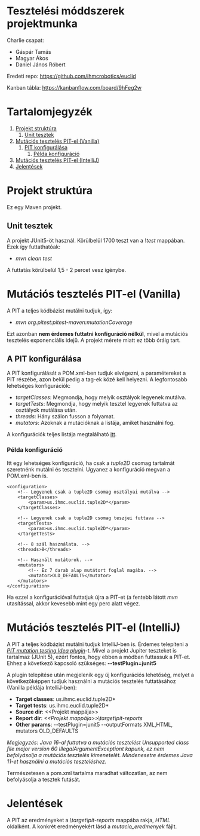 # Tesztelési móddszerek projektmunka

Charlie csapat:
 - Gáspár Tamás
 - Magyar Ákos 
 - Daniel János Róbert
 
Eredeti repo:
https://github.com/ihmcrobotics/euclid

Kanban tábla:
https://kanbanflow.com/board/9hFeg2w


# Tartalomjegyzék
1. [Projekt struktúra](#introduction)
   1. [Unit tesztek](#utests)
2. [Mutációs tesztelés PIT-el (Vanilla)](#pit-v)
   1. [PIT konfigurálása](#pit-config)
      1. [Példa konfiguráció](#pit-config-ex)
3. [Mutációs tesztelés PIT-el (IntelliJ)](#pit-j)
4. [Jelentések](#jelentes)

# Projekt struktúra <a name="introduction"></a>

Ez egy Maven projekt.

## Unit tesztek <a name="utests"></a>

A projekt JUnit5-öt használ. Körülbelül 1700 teszt van a 
*\test* mappában. Ezek így futtathatóak:

 - *mvn clean test*
 
A futtatás körülbelül 1,5 - 2 percet vesz igénybe.

# Mutációs tesztelés PIT-el (Vanilla) <a name="pit-v"></a>

A PIT a teljes kódbázist mutálni tudjuk, így: 

 - *mvn org.pitest:pitest-maven:mutationCoverage*
 
Ezt azonban **nem érdemes futtatni konfiguráció nélkül**, mivel a mutációs tesztelés 
exponenciális idejű. A projekt mérete miatt ez több óráig tart.

## A PIT konfigurálása <a name="pit-config"></a>

A PIT konfigurálását a POM.xml-ben tudjuk elvégezni, a paramétereket 
a PIT *<plugin>* részébe, azon belül pedig a *<configuration>* tag-ek közé kell helyezni. 
A legfontosabb lehetséges konfigurációk:

 - *targetClasses*: Megmondja, hogy melyik osztályok legyenek mutálva.
 - *targetTests*: Megmondja, hogy melyik tesztel legyenek futtatva az osztályok mutálása után.
 - *threads*: Hány szálon fusson a folyamat.
 - *mutators*: Azoknak a mutációknak a listája, amiket használni fog.
 
A konfigurációk teljes listája megtalálható [itt](http://pitest.org/quickstart/maven/).

### Példa konfiguráció<a name="pit-config-ex"></a>

Itt egy lehetséges konfiguráció, ha csak a *tuple2D* csomag tartalmát 
szeretnénk mutálni és tesztelni. Ugyanez a konfiguráció megvan a POM.xml-ben is.

```
<configuration>
	<!-- Legyenek csak a tuple2D csomag osztályai mutálva --> 
	<targetClasses>
		<param>us.ihmc.euclid.tuple2D*</param>
	</targetClasses>
	
	<!-- Legyenek csak a tuple2D csomag teszjei futtava -->
	<targetTests>
		<param>us.ihmc.euclid.tuple2D*</param>
	</targetTests>
	
	<!-- 8 szál használata. -->
	<threads>8</threads>
	
	<!-- Használt mutátorok. -->
	<mutators>
		<!-- Ez 7 darab alap mutátort foglal magába. -->
		<mutator>OLD_DEFAULTS</mutator>
	</mutators>
</configuration>
```

Ha ezzel a konfigurációval futtatjuk újra a PIT-et (a fentebb látott 
*mvn* utasítással, akkor kevesebb mint egy perc alatt végez.

# Mutációs tesztelés PIT-el (IntelliJ) <a name="pit-j"></a>

A PIT a teljes kódbázist mutálni tudjuk IntelliJ-ben is. Érdemes telepíteni a [*PIT mutation testing Idea plugin*](https://plugins.jetbrains.com/plugin/7119-pit-mutation-testing-idea-plugin)-t. Mivel a projekt Jupiter teszteket is tartalmaz (JUnit 5), ezért fontos, hogy ebben a módban futtassuk a PIT-et. Ehhez a következő kapcsoló szükséges: **--testPlugin=junit5**

A plugin telepítése után megjelenik egy új konfigurációs lehetőség, melyet a következőképpen tudjuk használni a mutációs tesztelés futtatásához (Vanilla példája IntelliJ-ben):

- **Target classes**: us.ihmc.euclid.tuple2D*
- **Target tests**: us.ihmc.euclid.tuple2D*
- **Source dir**: <<Projekt mappája>>
- **Report dir**: *<<Projekt mappája>>\target\pit-reports*
- **Other params**: --testPlugin=junit5 --outputFormats XML,HTML, mutators OLD_DEFAULTS

*Megjegyzés: Java 16-al futtatva a mutációs tesztelést Unsupported class file major version 60 IllegalArgumentExceptiont kapunk, ez nem befolyásolja a mutációs tesztelés kimenetelét. Mindenesetre érdemes Java 11-et használni a mutációs teszteléshez.*

Természetesen a pom.xml tartalma maradhat változatlan, az nem befolyásolja a tesztek futását.

# Jelentések <a name="jelentes"></a>

A PIT az eredményeket a *\target\pit-reports* mappába rakja, *HTML* oldalként. 
A konkrét eredményekért lásd a *mutacio_eredmenyek* fájlt.

